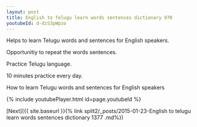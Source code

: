 ```yaml
---
layout: post
title: English to Telugu learn words sentences dictionary 970 
youtubeId: d-dzS3pWpzo
---
```

 
 
Helps to learn Telugu words and sentences for English speakers.

Opportunitiy to repeat the words sentences. 

Practice Telugu language. 
 
10 minutes practice every day. 
 
How to learn Telugu words and sentences for English speakers 
 
{% include youtubePlayer.html id=page.youtubeId %}
 
 
[Next]({{ site.baseurl }}{% link  split2/_posts/2015-01-23-English to telugu learn words sentences dictionary 1377 .md%})
 
